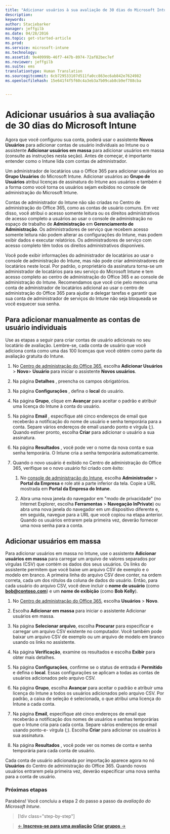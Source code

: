 ```yaml
---
title: "Adicionar usuários à sua avaliação de 30 dias do Microsoft Intune | Microsoft Intune"
description: 
keywords: 
author: Staciebarker
manager: jeffgilb
ms.date: 04/28/2016
ms.topic: get-started-article
ms.prod: 
ms.service: microsoft-intune
ms.technology: 
ms.assetid: 9e40999b-46f7-447b-8974-72af82bec7ef
ms.reviewer: jeffgilb
ms.suite: ems
translationtype: Human Translation
ms.sourcegitcommit: 6cb729533107d511fa0cc863ec6ab842e7624982
ms.openlocfilehash: 15e641f4f5f60c4a3eb3a7b09cab8cb9ef788cba


---
```


# Adicionar usuários à sua avaliação de 30 dias do Microsoft Intune
Agora que você configurou sua conta, poderá usar o assistente **Novos Usuários** para adicionar contas de usuário individuais ao Intune ou o assistente **Adicionar usuários em massa** para adicionar usuários em massa (consulte as instruções nesta seção).  Antes de começar, é importante entender como o Intune lida com contas de administrador.

Um administrador de locatários usa o Office 365 para adicionar usuários ao **Grupo Usuários** do Microsoft Intune. Adicionar usuários ao  **Grupo de Usuários** atribui licenças de assinatura do Intune aos usuários e também é a forma como você torna os usuários sejam exibidos no console de administração do Microsoft Intune.

Contas de administrador do Intune não são criadas no Centro de administração do Office 365, como as contas de usuário comuns. Em vez disso, você atribui o acesso somente leitura ou os direitos administrativos de acesso completo a usuários ao usar o console de administração no espaço de trabalho de **Administração** em **Gerenciamento de Administração**. Os administradores de serviço que recebem acesso somente leitura não podem alterar as configurações do Intune, mas podem exibir dados e executar relatórios. Os administradores de serviço com acesso completo têm todos os direitos administrativos disponíveis.

Você pode exibir informações do administrador de locatários ao usar o console de administração do Intune, mas não pode criar administradores de locatários neste local. Por padrão, o proprietário da assinatura torna-se um administrador de locatários para seu serviço do Microsoft Intune e tem acesso completo ao centro de administração do Office 365 e ao console de administração do Intune. Recomendamos que você crie pelo menos uma conta de administrador de locatários adicional ao usar o centro de administração do Office 365 para ajudar a delegar tarefas e garantir que sua conta de administrador de serviços do Intune não seja bloqueada se você esquecer sua senha.

## Para adicionar manualmente as contas de usuário individuais
Use as etapas a seguir para criar contas de usuário adicionais no seu locatário de avaliação. Lembre-se, cada conta de usuário que você adiciona conta como uma das 100 licenças que você obtém como parte da avaliação gratuita do Intune.

1.  No [Centro de administração do Office 365](http://go.microsoft.com/fwlink/?LinkID=787455), escolha **Adicionar Usuários** &gt; **Novo**&gt; **Usuário** para iniciar o assistente **Novos usuários**.

2.  Na página **Detalhes** , preencha os campos obrigatórios.

3.  Na página **Configurações** , defina o **local** do usuário.

4.  Na página **Grupo**, clique em **Avançar** para aceitar o padrão e atribuir uma licença do Intune à conta do usuário.

5.  Na página **Email** , especifique até cinco endereços de email que receberão a notificação do nome de usuário e senha temporária para a conta. Separe vários endereços de email usando ponto e vírgula (;). Quando estiver pronto, escolha **Criar** para adicionar o usuário a sua assinatura.

6.  Na página **Resultados** , você pode ver o nome da nova conta e sua senha temporária. O Intune cria a senha temporária automaticamente.

7.  Quando o novo usuário é exibido no Centro de administração do Office 365, verifique se o novo usuário foi criado com êxito:

    1.  No [console de administração do Intune](https://manage.microsoft.com/), escolha **Administrador** &gt; **Portal da Empresa** e role até a parte inferior da tela. Copie a URL mostrada em **Portal da Empresa do Intune**.

    2.  Abra uma nova janela do navegador em "modo de privacidade" (no Internet Explorer, escolha **Ferramentas** &gt; **Navegação InPrivate**) ou abra uma nova janela do navegador em um dispositivo diferente e, em seguida, navegue para a URL que você copiou na etapa anterior. Quando os usuários entrarem pela primeira vez, deverão fornecer uma nova senha para a conta.

## Adicionar usuários em massa
Para adicionar usuários em massa no Intune, use o assistente **Adicionar usuários em massa** para carregar um arquivo de valores separados por vírgulas (CSV) que contém os dados dos seus usuários. Os links do assistente permitem que você baixe um arquivo CSV de exemplo e o modelo em branco. A primeira linha do arquivo CSV deve conter, na ordem correta, cada um dos rótulos da coluna de dados do usuário. Então, para cada usuário do arquivo CSV, você deve incluir o **nome de usuário** (como **bob@contoso.com**) e um **nome de exibição** (como **Bob Kelly**).

1.  No [Centro de administração do Office 365](http://go.microsoft.com/fwlink/?LinkID=787455), escolha **Usuários** &gt; **Novo**.

2.  Escolha **Adicionar em massa** para iniciar o assistente Adicionar usuários em massa.

3.  Na página **Selecionar arquivo**, escolha **Procurar** para especificar e carregar um arquivo CSV existente no computador. Você também pode baixar um arquivo CSV de exemplo ou um arquivo de modelo em branco usando os links no assistente.

4.  Na página **Verificação**, examine os resultados e escolha **Exibir** para obter mais detalhes.

5.  Na página **Configurações**, confirme se o status de entrada é **Permitido** e defina o **local**. Essas configurações se aplicam a todas as contas de usuários adicionados pelo arquivo CSV.

6.  Na página **Grupo**, escolha **Avançar** para aceitar o padrão e atribuir uma licença do Intune a todos os usuários adicionados pelo arquivo CSV. Por padrão, a caixa de seleção é selecionada, o que atribui uma licença do Intune a cada conta.

7.  Na página **Email**, especifique até cinco endereços de email que receberão a notificação dos nomes de usuários e senhas temporárias que o Intune cria para cada conta. Separe vários endereços de email usando ponto-e- vírgula (;). Escolha **Criar** para adicionar os usuários à sua assinatura.

8.  Na página **Resultados** , você pode ver os nomes de conta e senha temporária para cada conta de usuário.

Cada conta de usuário adicionada por importação aparece agora no nó **Usuários** do Centro de administração do Office 365. Quando novos usuários entrarem pela primeira vez, deverão especificar uma nova senha para a conta de usuário.

### Próximas etapas
Parabéns! Você concluiu a etapa 2 do passo a passo da *avaliação do Microsoft Intune*.

>[!div class="step-by-step"]

>[&larr; **Inscreva-se para uma avaliação**](.\get-started-with-a-30-day-trial-of-microsoft-intune-step-1.md)     [**Criar grupos** &rarr;](.\get-started-with-a-30-day-trial-of-microsoft-intune-step-3.md)  



<!--HONumber=Jun16_HO4-->


